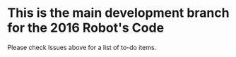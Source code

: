 # This is the main development branch for the 2016 Robot's Code

Please check Issues above for a list of to-do items. 
